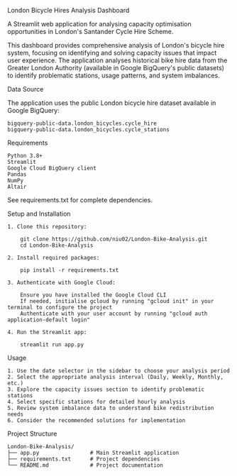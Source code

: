 London Bicycle Hires Analysis Dashboard

A Streamlit web application for analysing capacity optimisation opportunities in London's Santander Cycle Hire Scheme.

This dashboard provides comprehensive analysis of London's bicycle hire system, focusing on identifying and solving capacity issues that impact user experience. The application analyses historical bike hire data from the Greater London Authority (available in Google BigQuery's public datasets) to identify problematic stations, usage patterns, and system imbalances.


Data Source

The application uses the public London bicycle hire dataset available in Google BigQuery:

    bigquery-public-data.london_bicycles.cycle_hire
    bigquery-public-data.london_bicycles.cycle_stations


Requirements

    Python 3.8+
    Streamlit
    Google Cloud BigQuery client
    Pandas
    NumPy
    Altair

See requirements.txt for complete dependencies.

Setup and Installation

    1. Clone this repository:

        git clone https://github.com/niu02/London-Bike-Analysis.git
        cd London-Bike-Analysis

    2. Install required packages:

        pip install -r requirements.txt

    3. Authenticate with Google Cloud:
    
        Ensure you have installed the Google Cloud CLI
        If needed, initialise gcloud by running "gcloud init" in your terminal to configure the project
        Authenticate with your user account by running "gcloud auth application-default login"

    4. Run the Streamlit app:

        streamlit run app.py

Usage

    1. Use the date selector in the sidebar to choose your analysis period
    2. Select the appropriate analysis interval (Daily, Weekly, Monthly, etc.)
    3. Explore the capacity issues section to identify problematic stations
    4. Select specific stations for detailed hourly analysis
    5. Review system imbalance data to understand bike redistribution needs
    6. Consider the recommended solutions for implementation

Project Structure

    London-Bike-Analysis/
    ├── app.py                # Main Streamlit application
    ├── requirements.txt      # Project dependencies
    └── README.md             # Project documentation

